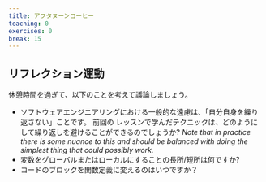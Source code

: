 ```yaml
---
title: アフタヌーンコーヒー
teaching: 0
exercises: 0
break: 15
---
```


## リフレクション運動

休憩時間を過ぎて、以下のことを考えて議論しましょう。

- ソフトウェアエンジニアリングにおける一般的な遠慮は、「自分自身を繰り返さない」ことです。 前回の
  レッスンで学んだテクニックは、どのようにして繰り返しを避けることができるのでしょうか? _Note that in practice there is some nuance to this and should be balanced
  with doing the simplest thing that could possibly work._
- 変数をグローバルまたはローカルにすることの長所/短所は何ですか?
- コードのブロックを関数定義に変えるのはいつですか？
